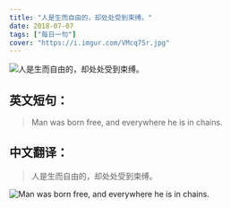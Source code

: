 ```yaml
---
title: "人是生而自由的，却处处受到束缚。"
date: 2018-07-07
tags: ["每日一句"]
cover: "https://i.imgur.com/VMcq75r.jpg"
---
```


![人是生而自由的，却处处受到束缚。](https://i.imgur.com/FPxRS2h.jpg)

## 英文短句：
> Man was born free, and everywhere he is in chains.

<!--more-->

## 中文翻译：
> 人是生而自由的，却处处受到束缚。

![Man was born free, and everywhere he is in chains.](https://i.imgur.com/Z3rrdff.jpg)

